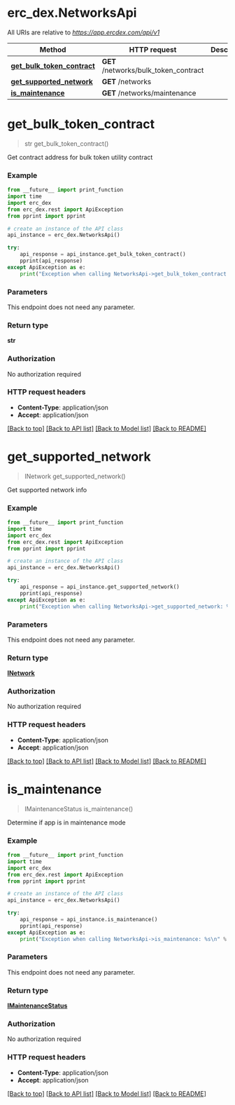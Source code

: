 # erc_dex.NetworksApi

All URIs are relative to *https://app.ercdex.com/api/v1*

Method | HTTP request | Description
------------- | ------------- | -------------
[**get_bulk_token_contract**](NetworksApi.md#get_bulk_token_contract) | **GET** /networks/bulk_token_contract | 
[**get_supported_network**](NetworksApi.md#get_supported_network) | **GET** /networks | 
[**is_maintenance**](NetworksApi.md#is_maintenance) | **GET** /networks/maintenance | 


# **get_bulk_token_contract**
> str get_bulk_token_contract()



Get contract address for bulk token utility contract

### Example
```python
from __future__ import print_function
import time
import erc_dex
from erc_dex.rest import ApiException
from pprint import pprint

# create an instance of the API class
api_instance = erc_dex.NetworksApi()

try:
    api_response = api_instance.get_bulk_token_contract()
    pprint(api_response)
except ApiException as e:
    print("Exception when calling NetworksApi->get_bulk_token_contract: %s\n" % e)
```

### Parameters
This endpoint does not need any parameter.

### Return type

**str**

### Authorization

No authorization required

### HTTP request headers

 - **Content-Type**: application/json
 - **Accept**: application/json

[[Back to top]](#) [[Back to API list]](../README.md#documentation-for-api-endpoints) [[Back to Model list]](../README.md#documentation-for-models) [[Back to README]](../README.md)

# **get_supported_network**
> INetwork get_supported_network()



Get supported network info

### Example
```python
from __future__ import print_function
import time
import erc_dex
from erc_dex.rest import ApiException
from pprint import pprint

# create an instance of the API class
api_instance = erc_dex.NetworksApi()

try:
    api_response = api_instance.get_supported_network()
    pprint(api_response)
except ApiException as e:
    print("Exception when calling NetworksApi->get_supported_network: %s\n" % e)
```

### Parameters
This endpoint does not need any parameter.

### Return type

[**INetwork**](INetwork.md)

### Authorization

No authorization required

### HTTP request headers

 - **Content-Type**: application/json
 - **Accept**: application/json

[[Back to top]](#) [[Back to API list]](../README.md#documentation-for-api-endpoints) [[Back to Model list]](../README.md#documentation-for-models) [[Back to README]](../README.md)

# **is_maintenance**
> IMaintenanceStatus is_maintenance()



Determine if app is in maintenance mode

### Example
```python
from __future__ import print_function
import time
import erc_dex
from erc_dex.rest import ApiException
from pprint import pprint

# create an instance of the API class
api_instance = erc_dex.NetworksApi()

try:
    api_response = api_instance.is_maintenance()
    pprint(api_response)
except ApiException as e:
    print("Exception when calling NetworksApi->is_maintenance: %s\n" % e)
```

### Parameters
This endpoint does not need any parameter.

### Return type

[**IMaintenanceStatus**](IMaintenanceStatus.md)

### Authorization

No authorization required

### HTTP request headers

 - **Content-Type**: application/json
 - **Accept**: application/json

[[Back to top]](#) [[Back to API list]](../README.md#documentation-for-api-endpoints) [[Back to Model list]](../README.md#documentation-for-models) [[Back to README]](../README.md)

